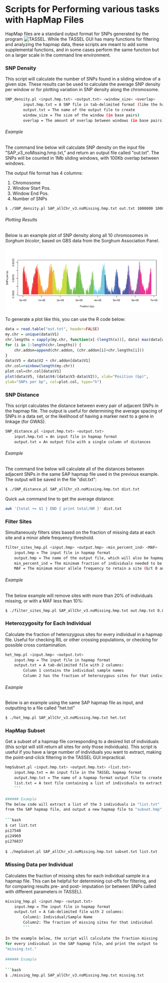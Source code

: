 # Scripts for Performing various tasks with HapMap Files

HapMap files are a standard output format for SNPs generated by the
program ![TASSEL](http://www.maizegenetics.net/tassel).  While the
TASSEL GUI has many functions for filtering and analyzing the hapmap
data, these scripts are meant to add some supplemental functions, and
in some cases perform the same function but on a larger scale in the
command line environment.

### SNP Density

This script will calculate the number of SNPs found in a sliding
window of a given size.  These results can be used to calculate the
average SNP density per window or for plotting variation in SNP
density along the chromosome.

```bash
SNP_density.pl <input.hmp.txt> <output.txt> <window_size> <overlap>
		input.hmp.txt = A SNP file in tab-delimited format (like the hapmap format used by TASSEL)
		output.txt = The name of the output file to create
		window_size = The size of the window (in base pairs)
		overlap = The amount of overlap between windows (in base pairs)
```

###### Example

The command line below will calculate SNP density on the input file
"SAP_v3_noMissing.hmp.txt,"  and return an output file called
"out.txt".  The SNPs will be counted in 1Mb sliding windows, with
100Kb overlap between windows.

The output file format has 4 columns:
1.  Chromosome
2.  Window Start Pos.
3.  Window End Pos.
4.  Number of SNPs

```bash
$ ./SNP_density.pl SAP_allChr_v3.noMissing.hmp.txt out.txt 1000000 100000
```

###### Plotting Results

Below is an example plot of SNP density along all 10 chromosomes in
*Sorghum bicolor*, based on GBS data from the Sorghum Association
Panel.

<img src=snp_density_example_plot.png />

To generate a plot like this, you can use the R code below:

```r
data = read.table("out.txt", header=FALSE)
my.chr = unique(data$V1)
chr.lengths = sapply(my.chr, function(x[-(length(x))], data) max(data[which(data$V1==x),3]), data=data)
for (i in 1:length(chr.lengths)) {
	chr.addon=append(chr.addon, (chr.addon[i]+chr.lengths[i]))
}
data$V5 = data$V2 + chr.addon[data$V1]
chr.col=rainbow(length(my.chr))
plot.col=chr.col[data$V1]
plot(data$V5, (data$V4/(data$V3-data$V2)), xlab="Position (bp)",
ylab="SNPs per bp", col=plot.col, type="h")
```

### SNP Distance
This script calculates the distance between every pair of adjacent
SNPs in the hapmap file.  The output is useful for determining the
average spacing of SNPs in a data set, or the likelihood of having a
marker next to a gene in linkage (for GWAS).

```bash
SNP_distance.pl <input.hmp.txt> <output.txt>
	input.hmp.txt = An input file in hapmap format
	output.txt = An output file with a single column of distances
```

###### Example
The command line below will calculate all of the distances between
adjacent SNPs in the same SAP hapmap file used in the previous
example.  The output will be saved in the file "dist.txt":

```bash
$ ./SNP_distance.pl SAP_allChr_v3.noMissing.hmp.txt dist.txt
```

Quick `awk` command line to get the average distance:

```bash
awk '{total += $1 } END { print total/NR }' dist.txt
```

### Filter Sites
Simultaneously filters sites based on the fraction of missing data at
each site and a minor allele frequency threshold.

```bash
filter_sites_hmp.pl <input.hmp> <output.hmp> <min_percent_ind> <MAF>
	input.hmp = The input file in hapmap format
	output.hmp = The name of the output file, which will also be hapmap format
	min_percent_ind = The minimum fraction of individuals needed to be non-missing to keep a given site (b/t 0 and 1)
	MAF = The minimum minor allele frequency to retain a site (b/t 0 and 1)
```

###### Example
The below example will remove sites with more than 20% of individuals
missing, or with a MAF less than 10%:

```bash
$ ./filter_sites_hmp.pl SAP_allChr_v3.noMissing.hmp.txt out.hmp.txt 0.8 0.1
```

### Heterozygosity for Each Individual

Calculate the fraction of heterozygous sites for every individual in a
hapmap file.  Useful for checking RIL or other crossing populations,
or checking for possible cross contamination.

```bash
het_hmp.pl <input.hmp> <output.txt>
	input.hmp = The input file in hapmap format
	output.txt = A tab-delimited file with 2 columns:
		Column 1 contains the individual sample names
		Column 2 has the fraction of heterozygous sites for that individual
```

###### Example
Below is an example using the same SAP hapmap file as input, and
outputting to a file called "het.txt"

```bash
$ ./het_hmp.pl SAP_allChr_v3.noMissing.hmp.txt het.txt
```

### HapMap Subset

Get a subset of a hapmap file corresponding to a desired list of
individuals (this script will still return all sites for only those
individuals).  This script is useful if you have a large number of
individuals you want to extract, making the point-and-click filtering
in the TASSEL GUI impractical.

```bash
hmpSubset.pl <input.hmp.txt> <output.hmp.txt> <list.txt>
	input.hmp.txt = An input file in the TASSEL hapmap format
	output.hmp.txt = The name of a hapmap format output file to create
	list.txt = A text file containing a list of individuals to extract, in a single column
	```

###### Example
The below code will extract a list of the 3 individuals in "list.txt"
from the SAP hapmap file, and output a new hapmap file to "subset.hmp":

```bash
$ cat list.txt 
pi17548
pi24969
pi276837

$ ./hmpSubset.pl SAP_allChr_v3.noMissing.hmp.txt subset.txt list.txt
```

### Missing Data per Individual
Calculates the fraction of missing sites for each individual sample in
a hapmap file.  This can be helpful for determining cut-offs for
filtering, and for comparing results pre- and post- imputation (or
between SNPs called with different parameters in TASSEL).

```bash
missing_hmp.pl <input.hmp> <output.txt>
	input.hmp = The input file in hapmap format
	output.txt = A tab-delimited file with 2 columns:
		Column1: Individual/Sample Name
		Column2: The fraction of missing sites for that individual
		```

In the example below, the script will calculate the fraction missing
for every individual in the SAP hapmap file, and print the output to
"missing.txt."

###### Example

```bash
$ ./missing_hmp.pl SAP_allChr_v3.noMissing.hmp.txt missing.txt
```

